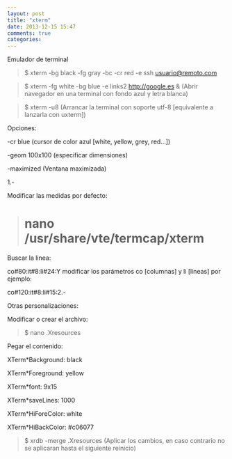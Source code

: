 ```yaml
---
layout: post
title: "xterm"
date: 2013-12-15 15:47
comments: true
categories: 
---
```

Emulador de terminal

>$ xterm -bg black -fg gray -bc -cr red -e ssh usuario@remoto.com

>$ xterm -fg white -bg blue -e links2 http://google.es & (Abrir navegador en una terminal con fondo azul y letra blanca)

>$ xterm -u8 (Arrancar la terminal con soporte utf-8 [equivalente a lanzarla con uxterm])

Opciones:

-cr blue (cursor de color azul [white, yellow, grey, red...])

-geom 100x100 (especificar dimensiones)

-maximized  (Ventana maximizada)

1.-

Modificar las medidas por defecto:

># nano /usr/share/vte/termcap/xterm

Buscar la linea:

co#80:it#8:li#24:Y modificar los parámetros co [columnas] y li [líneas] por ejemplo:

co#120:it#8:li#15:2.-

Otras  personalizaciones:

Modificar o crear el archivo:

>$ nano .Xresources

Pegar el contenido:

XTerm*Background: black

XTerm*Foreground: yellow

XTerm*font: 9x15

XTerm*saveLines: 1000

XTerm*HiForeColor: white

XTerm*HiBackColor: #c06077

>$ xrdb -merge .Xresources (Aplicar los cambios, en caso contrario no se aplicaran hasta el siguiente reinicio)

